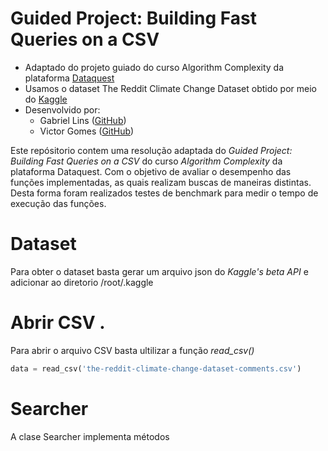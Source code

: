 # Guided Project: Building Fast Queries on a CSV
- Adaptado do projeto guiado do curso Algorithm Complexity da plataforma [Dataquest](https://dataquest.io)
- Usamos o dataset The Reddit Climate Change Dataset obtido por meio do [Kaggle](https://www.kaggle.com/datasets/pavellexyr/the-reddit-climate-change-dataset)
- Desenvolvido por:
  - Gabriel Lins ([GitHub](https://github.com/gabrielblins))
  - Victor Gomes ([GitHub](https://github.com/gabrielblins))


Este repósitorio contem uma resolução adaptada do *Guided Project: Building Fast Queries on a CSV* do curso *Algorithm Complexity* da plataforma Dataquest. Com o objetivo de avaliar o desempenho das funções implementadas, as quais realizam buscas de maneiras distintas. Desta forma foram realizados testes de benchmark para medir o tempo de execução das funções.

# Dataset
Para obter o dataset basta gerar um arquivo json do *Kaggle's beta API* e adicionar ao diretorio /root/.kaggle

 # Abrir CSV .
 Para abrir o arquivo CSV basta ultilizar a função *read_csv()*
 ```python
 data = read_csv('the-reddit-climate-change-dataset-comments.csv')
 ```
# Searcher
A clase Searcher implementa métodos 


